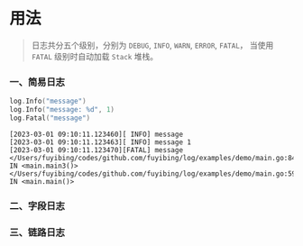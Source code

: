 # 用法

> 日志共分五个级别，分别为 `DEBUG`, `INFO`, `WARN`, `ERROR`, `FATAL`，
> 当使用 `FATAL` 级别时自动加载 `Stack` 堆栈。

### 一、简易日志

```go
log.Info("message")
log.Info("message: %d", 1)
log.Fatal("message")
```

```text
[2023-03-01 09:10:11.123460][ INFO] message
[2023-03-01 09:10:11.123463][ INFO] message 1
[2023-03-01 09:10:11.123470][FATAL] message
</Users/fuyibing/codes/github.com/fuyibing/log/examples/demo/main.go:84> IN <main.main3()>
</Users/fuyibing/codes/github.com/fuyibing/log/examples/demo/main.go:59> IN <main.main()>
```

### 二、字段日志

### 三、链路日志
